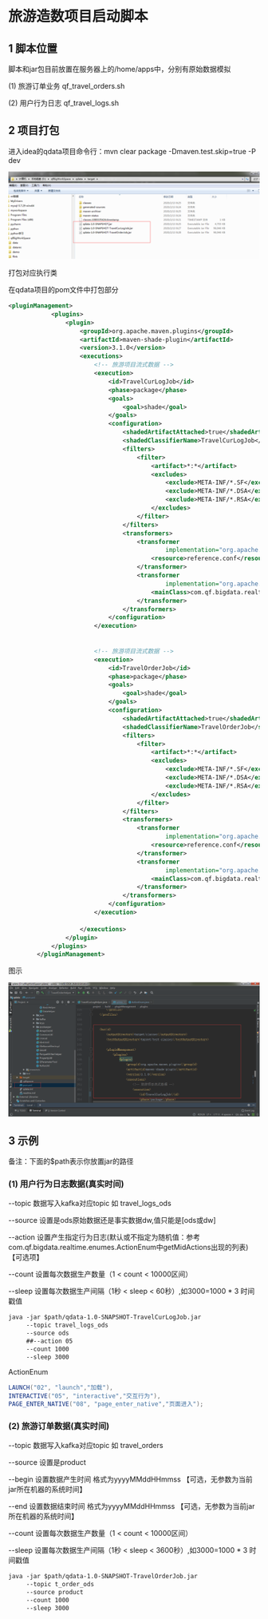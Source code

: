 # 旅游造数项目启动脚本

## 1 脚本位置

脚本和jar包目前放置在服务器上的/home/apps中，分别有原始数据模拟

(1) 旅游订单业务 qf_travel_orders.sh 

(2) 用户行为日志 qf_travel_logs.sh



## 2 项目打包

进入idea的qdata项目命令行：mvn clear package -Dmaven.test.skip=true -P dev



![](pic\qdata_package.png)



打包对应执行类

在qdata项目的pom文件中打包部分

```xml
<pluginManagement>
            <plugins>
                <plugin>
                    <groupId>org.apache.maven.plugins</groupId>
                    <artifactId>maven-shade-plugin</artifactId>
                    <version>3.1.0</version>
                    <executions>
                        <!-- 旅游项目流式数据 -->
                        <execution>
                            <id>TravelCurLogJob</id>
                            <phase>package</phase>
                            <goals>
                                <goal>shade</goal>
                            </goals>
                            <configuration>
                                <shadedArtifactAttached>true</shadedArtifactAttached>
                                <shadedClassifierName>TravelCurLogJob</shadedClassifierName>
                                <filters>
                                    <filter>
                                        <artifact>*:*</artifact>
                                        <excludes>
                                            <exclude>META-INF/*.SF</exclude>
                                            <exclude>META-INF/*.DSA</exclude>
                                            <exclude>META-INF/*.RSA</exclude>
                                        </excludes>
                                    </filter>
                                </filters>
                                <transformers>
                                    <transformer
                                            implementation="org.apache.maven.plugins.shade.resource.AppendingTransformer">
                                        <resource>reference.conf</resource>
                                    </transformer>
                                    <transformer
                                            implementation="org.apache.maven.plugins.shade.resource.ManifestResourceTransformer">
                                        <mainClass>com.qf.bigdata.realtime.util.data.travel.logs.TravelCurLogHelper</mainClass>
                                    </transformer>
                                </transformers>
                            </configuration>
                        </execution>


                        <!-- 旅游项目流式数据 -->
                        <execution>
                            <id>TravelOrderJob</id>
                            <phase>package</phase>
                            <goals>
                                <goal>shade</goal>
                            </goals>
                            <configuration>
                                <shadedArtifactAttached>true</shadedArtifactAttached>
                                <shadedClassifierName>TravelOrderJob</shadedClassifierName>
                                <filters>
                                    <filter>
                                        <artifact>*:*</artifact>
                                        <excludes>
                                            <exclude>META-INF/*.SF</exclude>
                                            <exclude>META-INF/*.DSA</exclude>
                                            <exclude>META-INF/*.RSA</exclude>
                                        </excludes>
                                    </filter>
                                </filters>
                                <transformers>
                                    <transformer
                                            implementation="org.apache.maven.plugins.shade.resource.AppendingTransformer">
                                        <resource>reference.conf</resource>
                                    </transformer>
                                    <transformer
                                            implementation="org.apache.maven.plugins.shade.resource.ManifestResourceTransformer">
                                        <mainClass>com.qf.bigdata.realtime.util.data.travel.orders.TravelOrderHelper</mainClass>
                                    </transformer>
                                </transformers>
                            </configuration>
                        </execution>

                    </executions>
                </plugin>
            </plugins>
        </pluginManagement>
```



图示

![1580888326026](pic\qdata_pom.png)



## 3 示例

备注：下面的$path表示你放置jar的路径



### (1) 用户行为日志数据(真实时间)

--topic 数据写入kafka对应topic 如 travel_logs_ods

--source 设置是ods原始数据还是事实数据dw,值只能是[ods或dw]

--action 设置产生指定行为日志(默认或不指定为随机值：参考com.qf.bigdata.realtime.enumes.ActionEnum中getMidActions出现的列表)【可选项】

--count 设置每次数据生产数量（1 < count < 10000区间）

--sleep 设置每次数据生产间隔（1秒 < sleep < 60秒）,如3000=1000 * 3 时间戳值

```shell
java -jar $path/qdata-1.0-SNAPSHOT-TravelCurLogJob.jar 
	 --topic travel_logs_ods 
	 --source ods  
	 ##--action 05
	 --count 1000 
	 --sleep 3000
```





ActionEnum

```java
LAUNCH("02", "launch","加载"),
INTERACTIVE("05", "interactive","交互行为"),
PAGE_ENTER_NATIVE("08", "page_enter_native","页面进入");
```



### (2) 旅游订单数据(真实时间)

--topic 数据写入kafka对应topic 如 travel_orders

--source 设置是product

--begin 设置数据产生时间 格式为yyyyMMddHHmmss 【可选，无参数为当前jar所在机器的系统时间】

--end 设置数据结束时间 格式为yyyyMMddHHmmss 【可选，无参数为当前jar所在机器的系统时间】

--count 设置每次数据生产数量（1 < count < 10000区间）

--sleep 设置每次数据生产间隔（1秒 < sleep < 3600秒）,如3000=1000 * 3 时间戳值

```shell
java -jar $path/qdata-1.0-SNAPSHOT-TravelOrderJob.jar 
	 --topic t_order_ods 
	 --source product 
	 --count 1000 
	 --sleep 3000
```


